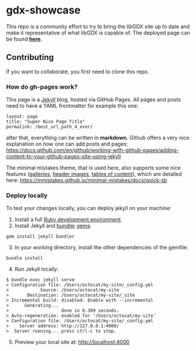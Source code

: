 # gdx-showcase

This repo is a community effort to try to bring the libGDX site up to date and make it representative of what libGDX is capable of. The deployed page can be found **[here](https://crykn.github.io/gdx-showcase/).**

## Contributing
If you want to collaborate, you first need to clone this repo.

### How do gh-pages work?
This page is a [Jekyll](https://jekyllrb.com/docs/github-pages/) blog, hosted via GitHub Pages. All pages and posts  need to have a YAML frontmatter for example this one:

```
layout: page
title: "Super Nice Page Title"
permalink: /best_url_path_4_ever/
```

after that, everything can be written in **markdown**. Github offers a very nice explanation on how one can add posts and pages: https://docs.github.com/en/github/working-with-github-pages/adding-content-to-your-github-pages-site-using-jekyll

The minimal mistakes theme, that is used here, also supports some nice features ([galleries](https://mmistakes.github.io/minimal-mistakes/docs/helpers/#gallery), [header images](https://mmistakes.github.io/minimal-mistakes/docs/layouts/#header-overlay), [tables of content](https://mmistakes.github.io/minimal-mistakes/docs/layouts/#table-of-contents)), which are detailed here: https://mmistakes.github.io/minimal-mistakes/docs/quick-sb


### Deploy locally
To test your changes locally, you can deploy jekyll on your machine:
1. Install a full [Ruby development environment](https://jekyllrb.com/docs/installation/).
2. Install Jekyll and [bundler](https://jekyllrb.com/docs/ruby-101/#bundler) [gems](https://jekyllrb.com/docs/ruby-101/#gems):

```
gem install jekyll bundler
```

3. In your working directory, install the other dependencies of the gemfile:

```
bundle install
```

4. Run Jekyll locally:

```
$ bundle exec jekyll serve
> Configuration file: /Users/octocat/my-site/_config.yml
>            Source: /Users/octocat/my-site
>       Destination: /Users/octocat/my-site/_site
> Incremental build: disabled. Enable with --incremental
>      Generating...
>                    done in 0.309 seconds.
> Auto-regeneration: enabled for '/Users/octocat/my-site'
> Configuration file: /Users/octocat/my-site/_config.yml
>    Server address: http://127.0.0.1:4000/
>  Server running... press ctrl-c to stop.
```

5. Preview your local site at: [http://localhost:4000](http://localhost:4000)

